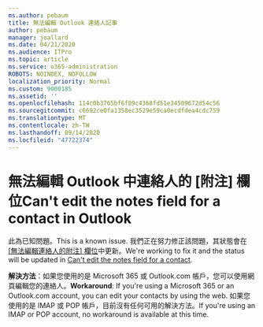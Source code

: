 ```yaml
---
ms.author: pebaum
title: 無法編輯 Outlook 連絡人記事
author: pebaum
manager: joallard
ms.date: 04/21/2020
ms.audience: ITPro
ms.topic: article
ms.service: o365-administration
ROBOTS: NOINDEX, NOFOLLOW
localization_priority: Normal
ms.custom: 9000185
ms.assetid: ''
ms.openlocfilehash: 114c0b3765bf6f09c4368fd51e34509672d54c56
ms.sourcegitcommit: c6692ce0fa1358ec3529e59ca0ecdfdea4cdc759
ms.translationtype: MT
ms.contentlocale: zh-TW
ms.lasthandoff: 09/14/2020
ms.locfileid: "47722374"
---
```

# <a name="cant-edit-the-notes-field-for-a-contact-in-outlook"></a><span data-ttu-id="a7c89-102">無法編輯 Outlook 中連絡人的 [附注] 欄位</span><span class="sxs-lookup"><span data-stu-id="a7c89-102">Can't edit the notes field for a contact in Outlook</span></span>
<span data-ttu-id="a7c89-103">此為已知問題。</span><span class="sxs-lookup"><span data-stu-id="a7c89-103">This is a known issue.</span></span> <span data-ttu-id="a7c89-104">我們正在努力修正該問題，其狀態會在 [[無法編輯連絡人的附注] 欄位](https://support.office.com/article/fb8394ce-04ce-48b5-bae4-be46f77f10fe)中更新。</span><span class="sxs-lookup"><span data-stu-id="a7c89-104">We're working to fix it and the status will be updated in [Can't edit the notes field for a contact](https://support.office.com/article/fb8394ce-04ce-48b5-bae4-be46f77f10fe).</span></span>

<span data-ttu-id="a7c89-105">**解決方法**：如果您使用的是 Microsoft 365 或 Outlook.com 帳戶，您可以使用網頁編輯您的連絡人。</span><span class="sxs-lookup"><span data-stu-id="a7c89-105">**Workaround**: If you're using a Microsoft 365 or an Outlook.com account, you can edit your contacts by using the web.</span></span> <span data-ttu-id="a7c89-106">如果您使用的是 IMAP 或 POP 帳戶，目前沒有任何可用的解決方法。</span><span class="sxs-lookup"><span data-stu-id="a7c89-106">If you're using an IMAP or POP account, no workaround is available at this time.</span></span>